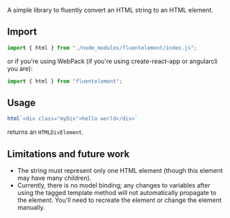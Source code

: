 A simple library to fluently convert an HTML string to an HTML element. 

## Import

```js
import { html } from "./node_modules/fluentelement/index.js";
```

or if you're using WebPack (if you're using create-react-app or angularcli you are):

```js
import { html } from "fluentelement";
```

## Usage

```js
html`<div class="myDiv">hello world</div>`
```
returns an `HTMLDivElement`.

## Limitations and future work

 - The string must represent only one HTML element (though this element may have many children).
 - Currently, there is no model binding; any changes to variables after using the tagged template method will not automatically propagate to the element. You'll need to recreate the element or change the element manually. 
